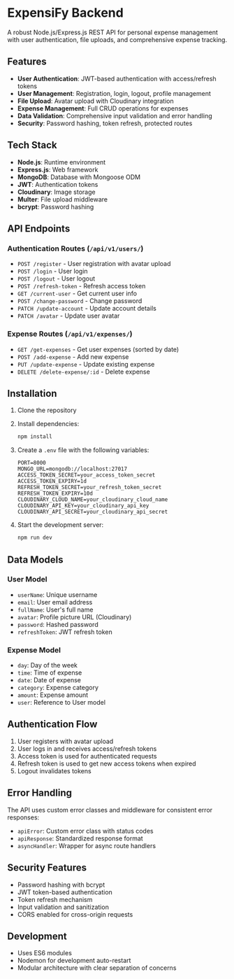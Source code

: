 # ExpensiFy Backend

A robust Node.js/Express.js REST API for personal expense management with user authentication, file uploads, and comprehensive expense tracking.

## Features

- **User Authentication**: JWT-based authentication with access/refresh tokens
- **User Management**: Registration, login, logout, profile management
- **File Upload**: Avatar upload with Cloudinary integration
- **Expense Management**: Full CRUD operations for expenses
- **Data Validation**: Comprehensive input validation and error handling
- **Security**: Password hashing, token refresh, protected routes

## Tech Stack

- **Node.js**: Runtime environment
- **Express.js**: Web framework
- **MongoDB**: Database with Mongoose ODM
- **JWT**: Authentication tokens
- **Cloudinary**: Image storage
- **Multer**: File upload middleware
- **bcrypt**: Password hashing

## API Endpoints

### Authentication Routes (`/api/v1/users/`)
- `POST /register` - User registration with avatar upload
- `POST /login` - User login
- `POST /logout` - User logout
- `POST /refresh-token` - Refresh access token
- `GET /current-user` - Get current user info
- `POST /change-password` - Change password
- `PATCH /update-account` - Update account details
- `PATCH /avatar` - Update user avatar

### Expense Routes (`/api/v1/expenses/`)
- `GET /get-expenses` - Get user expenses (sorted by date)
- `POST /add-expense` - Add new expense
- `PUT /update-expense` - Update existing expense
- `DELETE /delete-expense/:id` - Delete expense

## Installation

1. Clone the repository
2. Install dependencies:
   ```bash
   npm install
   ```

3. Create a `.env` file with the following variables:
   ```env
   PORT=8000
   MONGO_URL=mongodb://localhost:27017
   ACCESS_TOKEN_SECRET=your_access_token_secret
   ACCESS_TOKEN_EXPIRY=1d
   REFRESH_TOKEN_SECRET=your_refresh_token_secret
   REFRESH_TOKEN_EXPIRY=10d
   CLOUDINARY_CLOUD_NAME=your_cloudinary_cloud_name
   CLOUDINARY_API_KEY=your_cloudinary_api_key
   CLOUDINARY_API_SECRET=your_cloudinary_api_secret
   ```

4. Start the development server:
   ```bash
   npm run dev
   ```

## Data Models

### User Model
- `userName`: Unique username
- `email`: User email address
- `fullName`: User's full name
- `avatar`: Profile picture URL (Cloudinary)
- `password`: Hashed password
- `refreshToken`: JWT refresh token

### Expense Model
- `day`: Day of the week
- `time`: Time of expense
- `date`: Date of expense
- `category`: Expense category
- `amount`: Expense amount
- `user`: Reference to User model

## Authentication Flow

1. User registers with avatar upload
2. User logs in and receives access/refresh tokens
3. Access token is used for authenticated requests
4. Refresh token is used to get new access tokens when expired
5. Logout invalidates tokens

## Error Handling

The API uses custom error classes and middleware for consistent error responses:
- `apiError`: Custom error class with status codes
- `apiResponse`: Standardized response format
- `asyncHandler`: Wrapper for async route handlers

## Security Features

- Password hashing with bcrypt
- JWT token-based authentication
- Token refresh mechanism
- Input validation and sanitization
- CORS enabled for cross-origin requests

## Development

- Uses ES6 modules
- Nodemon for development auto-restart
- Modular architecture with clear separation of concerns